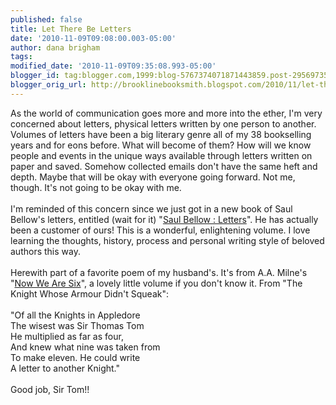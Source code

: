 ```yaml
---
published: false
title: Let There Be Letters
date: '2010-11-09T09:08:00.003-05:00'
author: dana brigham
tags: 
modified_date: '2010-11-09T09:35:08.993-05:00'
blogger_id: tag:blogger.com,1999:blog-5767374071871443859.post-2956973564482451450
blogger_orig_url: http://brooklinebooksmith.blogspot.com/2010/11/let-there-be-letters.html
---
```


As the world of communication goes more and more into the ether, I'm very concerned about letters, physical letters written by one person to another.  Volumes of letters have been a big literary genre all of my 38 bookselling years and  for eons before.  What will become of them?  How will we know people and events in the unique ways available through letters written on paper and saved.  Somehow collected emails don't have the same heft and depth.  Maybe that will be okay with everyone going forward.   Not me, though.  It's not going to be okay with me.  <br /><br />I'm reminded of this concern since we just got in a new book of Saul Bellow's letters,  entitled (wait for it) "<a href="http://http//www.brooklinebooksmith-shop.com/book/9780670022212">Saul Bellow : Letters</a>". He has actually been a customer of ours!  This is a wonderful, enlightening volume.  I love learning the thoughts,  history, process and personal writing style of beloved authors this way.<br /><br />Herewith part of a favorite poem of my husband's.  It's from A.A. Milne's "<a href="http://http//www.brooklinebooksmith-shop.com/book/9780670022212">Now We Are Six</a>", a lovely little volume if you don't know it.   From "The Knight Whose Armour Didn't Squeak":<br /><br />"Of all the Knights in Appledore<br />The wisest was Sir Thomas Tom<br />He multiplied as far as four,<br />And knew what nine was taken from<br />To make eleven.  He could write<br />A letter to another Knight."<br /><br />Good job, Sir Tom!!